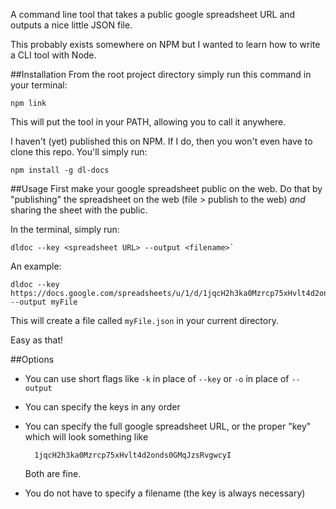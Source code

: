 A command line tool that takes a public google spreadsheet URL and outputs a nice little JSON file.

This probably exists somewhere on NPM but I wanted to learn how to write a CLI tool with Node.

##Installation
From the root project directory simply run this command in your terminal:

    npm link

This will put the tool in your PATH, allowing you to call it anywhere.

I haven't (yet) published this on NPM. If I do, then you won't even have to clone this repo. You'll simply run:

    npm install -g dl-docs

##Usage
First make your google spreadsheet public on the web. Do that by "publishing" the spreadsheet on the web (file > publish to the web) *and* sharing the sheet with the public.

In the terminal, simply run:

    dldoc --key <spreadsheet URL> --output <filename>`

An example:

    dldoc --key https://docs.google.com/spreadsheets/u/1/d/1jqcH2h3ka0Mzrcp75xHvlt4d2onds0GMqJzsRvgwcyI/edit#gid=0 --output myFile

This will create a file called `myFile.json` in your current directory.

Easy as that!

##Options
- You can use short flags like `-k` in place of `--key` or `-o` in place of `--output`
- You can specify the keys in any order
- You can specify the full google spreadsheet URL, or the proper "key" which will look something like

        1jqcH2h3ka0Mzrcp75xHvlt4d2onds0GMqJzsRvgwcyI
    Both are fine.

- You do not have to specify a filename (the key is always necessary)
